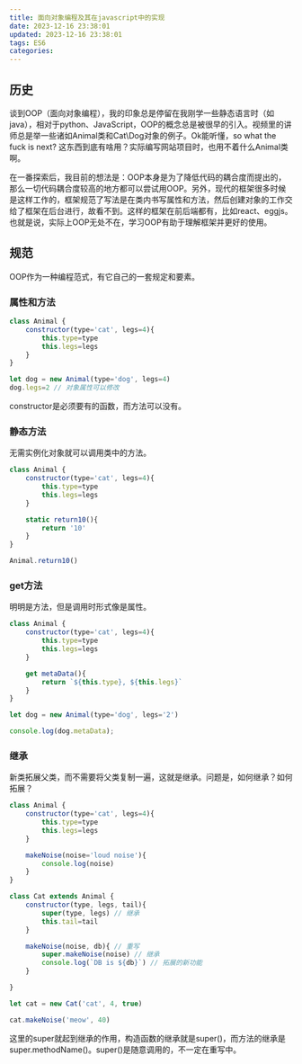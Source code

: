 ```yaml
---
title: 面向对象编程及其在javascript中的实现
date: 2023-12-16 23:38:01
updated: 2023-12-16 23:38:01
tags: ES6
categories:
---
```


## 历史

谈到OOP（面向对象编程），我的印象总是停留在我刚学一些静态语言时（如java），相对于python、JavaScript，OOP的概念总是被很早的引入。视频里的讲师总是举一些诸如Animal类和Cat\Dog对象的例子。Ok能听懂，so what the fuck is next? 这东西到底有啥用？实际编写网站项目时，也用不着什么Animal类啊。

在一番探索后，我目前的想法是：OOP本身是为了降低代码的耦合度而提出的，那么一切代码耦合度较高的地方都可以尝试用OOP。另外，现代的框架很多时候是这样工作的，框架规范了写法是在类内书写属性和方法，然后创建对象的工作交给了框架在后台进行，故看不到。这样的框架在前后端都有，比如react、eggjs。也就是说，实际上OOP无处不在，学习OOP有助于理解框架并更好的使用。

## 规范

OOP作为一种编程范式，有它自己的一套规定和要素。

### 属性和方法

```javascript
class Animal {
    constructor(type='cat', legs=4){
        this.type=type
        this.legs=legs
    }
}

let dog = new Animal(type='dog', legs=4)
dog.legs=2 // 对象属性可以修改
```

constructor是必须要有的函数，而方法可以没有。

### 静态方法

无需实例化对象就可以调用类中的方法。

```javascript
class Animal {
    constructor(type='cat', legs=4){
        this.type=type
        this.legs=legs
    }

    static return10(){
        return '10'
    }
}

Animal.return10()
```

### get方法

明明是方法，但是调用时形式像是属性。

```javascript
class Animal {
    constructor(type='cat', legs=4){
        this.type=type
        this.legs=legs
    }

    get metaData(){
        return `${this.type}, ${this.legs}`
    }
}

let dog = new Animal(type='dog', legs='2')

console.log(dog.metaData);
```

### 继承

新类拓展父类，而不需要将父类复制一遍，这就是继承。问题是，如何继承？如何拓展？

```javascript
class Animal {
    constructor(type='cat', legs=4){
        this.type=type
        this.legs=legs
    }

    makeNoise(noise='loud noise'){
        console.log(noise)
    }
}

class Cat extends Animal {
    constructor(type, legs, tail){
        super(type, legs) // 继承
        this.tail=tail
    }

    makeNoise(noise, db){ // 重写
        super.makeNoise(noise) // 继承
        console.log(`DB is ${db}`) // 拓展的新功能
    }

}

let cat = new Cat('cat', 4, true)

cat.makeNoise('meow', 40)
```

这里的super就起到继承的作用，构造函数的继承就是super()，而方法的继承是super.methodName()。super()是随意调用的，不一定在重写中。
